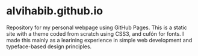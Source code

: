 alvihabib.github.io
===================

Repository for my personal webpage using GitHub Pages. This is a static site with a theme coded from scratch using CSS3, and cufón for fonts. I made this mainly as a learining experience in simple web development and typeface-based design principles.

